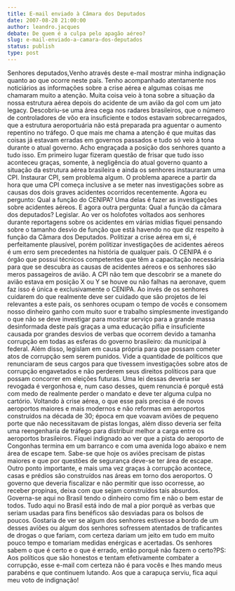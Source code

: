 ```yaml
---
title: E-mail enviado à Câmara dos Deputados
date: 2007-08-28 21:00:00
author: leandro.jacques
debate: De quem é a culpa pelo apagão aéreo?
slug: e-mail-enviado-a-camara-dos-deputados
status: publish 
type: post
---
```


Senhores deputados,Venho através deste e-mail mostrar minha indignação quanto ao que ocorre neste país. Tenho acompanhado atentamente nos noticiários as informações sobre a crise aérea e algumas coisas me chamaram muito a atenção. Muita coisa veio à tona sobre a situação da nossa estrutura aérea depois do acidente de um avião da gol com um jato legacy. Descobriu-se uma área cega nos radares brasileiros, que o número de controladores de vôo era insuficiente e todos estavam sobrecarregados, que a estrutura aeroportuária não está preparada pra aguentar o aumento repentino no tráfego. O que mais me chama a atenção é que muitas das coisas já estavam erradas em governos passados e tudo só veio à tona durante o atual governo. Acho engraçada a posição dos senhores quanto a tudo isso. Em primeiro lugar fizeram questão de frisar que tudo isso aconteceu graças, somente, à negligência do atual governo quanto a situação da estrutura aérea brasileira e ainda os senhores instauraram uma CPI. Instaurar CPI, sem problema algum. O problema aparece a partir da hora que uma CPI começa inclusive a se meter nas investigações sobre as causas dos dois graves acidentes ocorridos recentemente. Agora eu pergunto: Qual a função do CENIPA? Uma delas é fazer as investigações sobre acidentes aéreos. E agora outra pergunta: Qual a função da câmara dos deputados? Legislar. Ao ver os holofotes voltados aos senhores durante reportagens sobre os acidentes em várias mídias fiquei pensando sobre o tamanho desvio de função que está havendo no que diz respeito à função da Câmara dos Deputados. Politizar a crise aérea em si, é perfeitamente plausível, porém politizar investigações de acidentes aéreos é um erro sem precedentes na história de qualquer país. O CENIPA é o órgão que possui técnicos competentes que têm a capacitação necessária para que se descubra as causas de acidentes aéreos e os senhores são meros passageiros de avião. A CPI não tem que descobrir se a manete do avião estava em posição X ou Y se houve ou não falhas na aeronave, quem faz isso é única e exclusivamente o CENIPA. Ao invés de os senhores cuidarem do que realmente deve ser cuidado que são projetos de lei relevantes a este país, os senhores ocupam o tempo de vocês e consomem nosso dinheiro ganho com muito suor e trabalho simplesmente investigando o que não se deve investigar para mostrar serviço para a grande massa desinformada deste país graças a uma educação pífia e insuficiente causada por grandes desvios de verbas que ocorrem devido a tamanha corrupção em todas as esferas do governo brasileiro: da municipal à federal. Além disso, legislam em causa própria para que possam cometer atos de corrupção sem serem punidos. Vide a quantidade de políticos que renunciaram de seus cargos para que tivessem investigações sobre atos de corrupção engavetados e não perderem seus direitos políticos para que possam concorrer em eleições futuras. Uma lei dessas deveria ser revogada é vergonhosa e, num caso desses, quem renuncia é porquê está com medo de realmente perder o mandato e deve ter alguma culpa no cartório. Voltando à crise aérea, o que esse país precisa é de novos aeroportos maiores e mais modernos e não reformas em aeroportos construídos na década de 30; época em que voavam aviões de pequeno porte que não necessitavam de pistas longas, além disso deveria ser feita uma reengenharia de tráfego para distribuir melhor a carga entre os aeroportos brasileiros. Fiquei indignado ao ver que a pista do aeroporto de Congonhas termina em um barranco e com uma avenida logo abaixo e nem área de escape tem. Sabe-se que hoje os aviões precisam de pistas maiores e que por questões de segurança deve-se ter área de escape. Outro ponto importante, e mais uma vez graças à corrupção acontece, casas e prédios são construídos nas áreas em torno dos aeroportos. O governo que deveria fiscalizar e não permitir que isso ocorresse, ao receber propinas, deixa com que sejam construídos tais absurdos. Governa-se aqui no Brasil tendo o dinheiro como fim e não o bem estar de todos. Tudo aqui no Brasil está indo de mal a pior porquê as verbas que seriam usadas para fins benéficos são desviadas para os bolsos de poucos. Gostaria de ver se algum dos senhores estivesse a bordo de um desses aviões ou algum dos senhores sofressem atentados de traficantes de drogas o que fariam, com certeza dariam um jeito em tudo em muito pouco tempo e tomariam medidas enérgicas e acertadas. Os senhores sabem o que é certo e o que é errado, então porquê não fazem o certo?PS: Aos políticos que são honestos e tentam efetivamente combater a corrupção, esse e-mail com certeza não é para vocês e lhes mando meus parabéns e que continuem lutando. Aos que a carapuça serviu, fica aqui meu voto de indignação!

